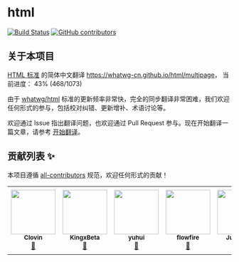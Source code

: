 # html
[![Build Status](https://travis-ci.org/whatwg-cn/html.svg?branch=master)](https://travis-ci.org/whatwg-cn/html)
[![GitHub contributors](https://img.shields.io/github/contributors/whatwg-cn/html.svg)](https://github.com/whatwg-cn/html/graphs/contributors)

## 关于本项目

[HTML 标准][whatwg/html] 的简体中文翻译 <https://whatwg-cn.github.io/html/multipage>，
当前进度： 43% (468/1073)

由于 [whatwg/html][whatwg/html] 标准的更新频率非常快，完全的同步翻译非常困难，我们欢迎任何形式的参与，包括校对纠错、更新增补、术语讨论等。

欢迎通过 Issue 指出翻译问题，也欢迎通过 Pull Request 参与。现在开始翻译一篇文章，请参考 [开始翻译](https://github.com/whatwg-cn/html/wiki/开始翻译)。

## 贡献列表 ✨

本项目遵循 [all-contributors](https://github.com/all-contributors/all-contributors) 规范，欢迎任何形式的贡献！

<!-- ALL-CONTRIBUTORS-LIST:START - Do not remove or modify this section -->
<!-- prettier-ignore-start -->
<!-- markdownlint-disable -->
<table>
  <tr>
    <td align="center"><a href="https://github.com/Clovin"><img src="https://avatars2.githubusercontent.com/u/16433817?v=4?s=100" width="100px;" alt=""/><br /><sub><b>Clovin</b></sub></a><br /><a href="https://github.com/harttle/html/commits?author=Clovin" title="Documentation">📖</a></td>
    <td align="center"><a href="http://vikibeta.com/"><img src="https://avatars3.githubusercontent.com/u/2155093?v=4?s=100" width="100px;" alt=""/><br /><sub><b>KingxBeta</b></sub></a><br /><a href="https://github.com/harttle/html/commits?author=WLyKan" title="Documentation">📖</a></td>
    <td align="center"><a href="https://github.com/dblate"><img src="https://avatars0.githubusercontent.com/u/5365637?v=4?s=100" width="100px;" alt=""/><br /><sub><b>yuhui</b></sub></a><br /><a href="https://github.com/harttle/html/commits?author=dblate" title="Documentation">📖</a></td>
    <td align="center"><a href="https://github.com/flowfire"><img src="https://avatars0.githubusercontent.com/u/6639067?v=4?s=100" width="100px;" alt=""/><br /><sub><b>flowfire</b></sub></a><br /><a href="https://github.com/harttle/html/commits?author=flowfire" title="Documentation">📖</a></td>
    <td align="center"><a href="https://harttle.land/"><img src="https://avatars3.githubusercontent.com/u/4427974?v=4?s=100" width="100px;" alt=""/><br /><sub><b>Jun Yang</b></sub></a><br /><a href="https://github.com/harttle/html/commits?author=harttle" title="Documentation">📖</a></td>
    <td align="center"><a href="https://oott123.com/"><img src="https://avatars2.githubusercontent.com/u/905663?v=4?s=100" width="100px;" alt=""/><br /><sub><b>三三</b></sub></a><br /><a href="https://github.com/harttle/html/commits?author=oott123" title="Code">💻</a></td>
    <td align="center"><a href="https://github.com/wangfpp"><img src="https://avatars0.githubusercontent.com/u/35289556?v=4?s=100" width="100px;" alt=""/><br /><sub><b>wangfpp</b></sub></a><br /><a href="https://github.com/harttle/html/commits?author=wangfpp" title="Documentation">📖</a></td>
  </tr>
</table>

<!-- markdownlint-restore -->
<!-- prettier-ignore-end -->
<!-- ALL-CONTRIBUTORS-LIST:END -->

[whatwg/html]: https://github.com/whatwg/html
[whatwg-cn/html]: https://github.com/whatwg-cn/html